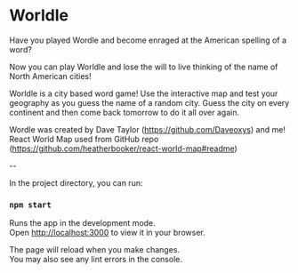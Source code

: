# Worldle

Have you played Wordle and become enraged at the American spelling of a word?

Now you can play Worldle and lose the will to live thinking of the name of North American cities!

Worldle is a city based word game! Use the interactive map and test your geography as you guess the name of a random city. Guess the city on every continent and then come back tomorrow to do it all over again.

Wordle was created by Dave Taylor (https://github.com/Daveoxys) and me!
React World Map used from GitHub repo (https://github.com/heatherbooker/react-world-map#readme)

--

In the project directory, you can run:

### `npm start`

Runs the app in the development mode.\
Open [http://localhost:3000](http://localhost:3000) to view it in your browser.

The page will reload when you make changes.\
You may also see any lint errors in the console.

